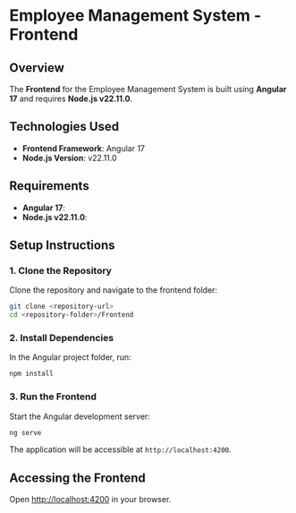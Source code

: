 
# Employee Management System - Frontend

## Overview
The **Frontend** for the Employee Management System is built using **Angular 17** and requires **Node.js v22.11.0**.

## Technologies Used
- **Frontend Framework**: Angular 17
- **Node.js Version**: v22.11.0

## Requirements
- **Angular 17**: 
- **Node.js v22.11.0**: 

## Setup Instructions

### 1. Clone the Repository
Clone the repository and navigate to the frontend folder:
```bash
git clone <repository-url>
cd <repository-folder>/Frontend
```

### 2. Install Dependencies
In the Angular project folder, run:
```bash
npm install
```

### 3. Run the Frontend
Start the Angular development server:
```bash
ng serve
```
The application will be accessible at `http://localhost:4200`.

## Accessing the Frontend
Open [http://localhost:4200](http://localhost:4200) in your browser.
